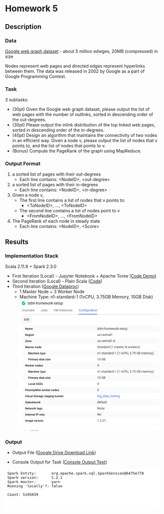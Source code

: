 # Homework 5

## Description

### Data
[Google web graph dataset](http://snap.stanford.edu/data/web-Google.html) - about 5 million edwges, 20MB (compressed) in size

Nodes represent web pages and directed edges represent hyperlinks between them.
The data was released in 2002 by Google as a part of Google Programming Contest.


### Task
3 subtasks:
+ (30pt) Given the Google web graph dataset, please output the list of web pages with the number of outlinks, sorted in descending order of the out-degrees.
+ (30pt) Please output the inlink distribution of the top linked web pages, sorted in descending order of the in-degrees.
+ (40pt) Design an algorithm that maintains the connectivity of two nodes in an efficient way. Given a node v, please output the list of nodes that v points to, and the list of nodes that points to v.
+ (Bonus) Compute the PageRank of the graph using MapReduce.

### Output Format
1. a sorted list of pages with their out-degrees
    + Each line contains: <NodeID\>, <out-degree\>
1. a sorted list of pages with their in-degrees
    + Each line contains: <NodeID\>, <in-degree\>
1. Given a node v,
    + The first line contains a list of nodes that v points to:
        + <ToNodeID\>, …, <ToNodeID\>
    + The second line contains a list of nodes point to v
        + <FromNodeID\>, …, <FromNodeID\>
1. The PageRank of each node in steady state
    + Each line contains: <NodeID\>, <Score\>

## Results

### Implementation Stack
Scala 2.11.8 + Spark 2.3.0

+ First Iteration (Local) - Jupyter Notebook + Apache Toree ([Code Demo](https://github.com/michaelandhsm2/big-data-mining-course/blob/master/hw5/HW%20%235.ipynb))
+ Second Iteration (Local) - Plain Scala ([Code](https://github.com/michaelandhsm2/big-data-mining-course/blob/master/hw5/sbt/src/main/scala/hw5.scala))
+ Third Iteration ([Google Dataproc](https://cloud.google.com/dataproc/))
  - 1 Master Node + 3 Worker Node
  - Machine Type: n1-standard-1 (1vCPU, 3.75GB Memory, 10GB Disk)
![Cluster Setup Picture](https://raw.githubusercontent.com/michaelandhsm2/big-data-mining-course/master/hw5/pics/Setup.PNG)

### Output
- Output File ([Google Drive Download Link](https://drive.google.com/file/d/1mUP5Ii8wMy2Vk0Ihkd1uK-tJjDm-IKXi/view?usp=sharing))

- Console Output for Task ([Console Output Text](https://raw.githubusercontent.com/michaelandhsm2/big-data-mining-course/master/hw5/consoleLog.txt))

![Console Output 1 Picture](https://raw.githubusercontent.com/michaelandhsm2/big-data-mining-course/master/hw5/pics/Results_1.png)

